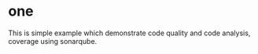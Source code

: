 # one
This is simple example which demonstrate code quality and code analysis, coverage using sonarqube.
